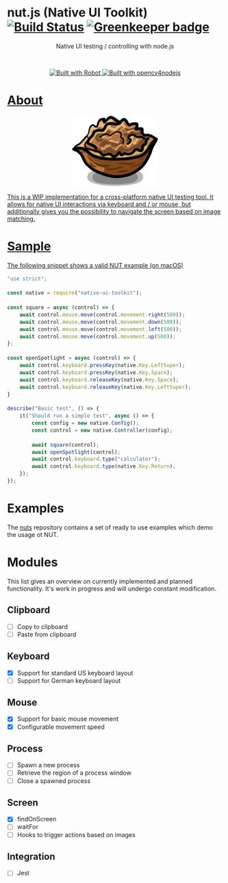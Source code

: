 # nut.js (Native UI Toolkit) [![Build Status](https://travis-ci.org/s1hofmann/native-ui-toolkit.svg?branch=master)](https://travis-ci.org/s1hofmann/native-ui-toolkit) [![Greenkeeper badge](https://badges.greenkeeper.io/s1hofmann/native-ui-toolkit.svg)](https://greenkeeper.io/)
<p align="center">
Native UI testing / controlling with node.js
</p>
<br/>
<p align="center">
	<a target="_blank" href="http://getrobot.net">
		<img src="https://img.shields.io/badge/Built_with-ROBOT-C86414.svg?style=flat-square" alt="Built with Robot" />
	</a>
	<a target="_blank" href="https://github.com/justadudewhohacks/opencv4nodejs">
		<img src="https://img.shields.io/badge/Built_with-opencv4nodejs-C86414.svg?style=flat-square" alt="Built with opencv4nodejs" />
</p>

# About

<p align="center">
    <img src=".gfx/nut.png" alt="logo" width="200"/>
</p>

This is a WIP implementation for a cross-platform native UI testing tool.
It allows for native UI interactions via keyboard and / or mouse,
but additionally gives you the possibility to navigate the screen based on image matching.

# Sample

The following snippet shows a valid NUT example (on macOS)

```js
"use strict";

const native = require("native-ui-toolkit");

const square = async (control) => {
    await control.mouse.move(control.movement.right(500));
    await control.mouse.move(control.movement.down(500));
    await control.mouse.move(control.movement.left(500));
    await control.mouse.move(control.movement.up(500));
};

const openSpotlight = async (control) => {
    await control.keyboard.pressKey(native.Key.LeftSuper);
    await control.keyboard.pressKey(native.Key.Space);
    await control.keyboard.releaseKey(native.Key.Space);
    await control.keyboard.releaseKey(native.Key.LeftSuper);
}

describe("Basic test", () => {
    it("Should run a simple test", async () => {
        const config = new native.Config();
        const control = new native.Controller(config);

        await square(control);
        await openSpotlight(control);
        await control.keyboard.type("calculator");
        await control.keyboard.type(native.Key.Return);
    });
});

```

# Examples

The [nuts](https://github.com/s1hofmann/nuts) repository contains a set of ready to use examples which demo the usage ot NUT.

# Modules

This list gives an overview on currently implemented and planned functionality.
It's work in progress and will undergo constant modification.

## Clipboard

- [ ] Copy to clipboard
- [ ] Paste from clipboard

## Keyboard

- [x] Support for standard US keyboard layout
- [ ] Support for German keyboard layout

## Mouse

- [x] Support for basic mouse movement
- [x] Configurable movement speed

## Process

- [ ] Spawn a new process
- [ ] Retrieve the region of a process window
- [ ] Close a spawned process

## Screen

- [x] findOnScreen
- [ ] waitFor
- [ ] Hooks to trigger actions based on images

## Integration

- [ ] Jest
